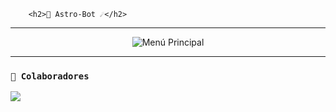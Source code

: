         <h2>🚀 Astro-Bot ☄️</h2>

---
<p align="center">
  <img src="https://files.catbox.moe/64kqi9.jpg" alt="Menú Principal">
</p>  

---

### **`🌟 Colaboradores`**
<a href="https://github.com/deylinqff/astro-bot/graphs/contributors">
<img src="https://contrib.rocks/image?repo=deylinqff/astro-bot" /> 
</a>